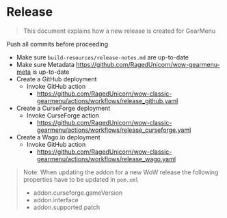 # Release

> This document explains how a new release is created for GearMenu

Push all commits before proceeding
* Make sure `build-resources/release-notes.md` are up-to-date
* Make sure Metadata https://github.com/RagedUnicorn/wow-gearmenu-meta is up-to-date
* Create a GitHub deployment
  * Invoke GitHub action
    * https://github.com/RagedUnicorn/wow-classic-gearmenu/actions/workflows/release_github.yaml
* Create a CurseForge deployment
  * Invoke CurseForge action
    * https://github.com/RagedUnicorn/wow-classic-gearmenu/actions/workflows/release_curseforge.yaml
* Create a Wago.io deployment
  * Invoke GitHub action
    * https://github.com/RagedUnicorn/wow-classic-gearmenu/actions/workflows/release_wago.yaml

> Note: When updating the addon for a new WoW release the following properties have to be updated in `pom.xml`
> * addon.curseforge.gameVersion
> * addon.interface
> * addon.supported.patch

